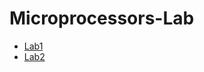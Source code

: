 # Microprocessors-Lab
- [Lab1](https://github.com/pwdz/Microprocessors-Lab/tree/master/Lab1-LED-Switch)
- [Lab2](https://github.com/pwdz/Microprocessors-Lab/tree/master/Lab2-LED-Terminal-Keypad-Oscilloscope)
